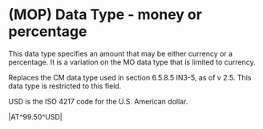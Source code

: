 # (MOP) Data Type - money or percentage

This data type specifies an amount that may be either currency or a percentage. It is a variation on the MO data type that is limited to currency.

Replaces the CM data type used in section 6.5.8.5 IN3-5, as of v 2.5. This data type is restricted to this field.

USD is the ISO 4217 code for the U.S. American dollar.

|AT\^99.50^USD|
